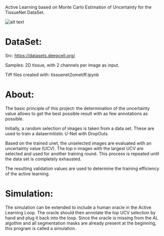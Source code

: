 Active Learning based on Monte Carlo Estimation of Uncertainty for the TissueNet DataSet. 

![alt text](https://datasets.deepcell.org/images/multiplex_overlay.webp)

# DataSet: 
Src: https://datasets.deepcell.org/

Samples: 2D tissue, with 2 channels per image as input.

Tiff files created with: tissuenet2ometiff.ipynb

# About:
The basic principle of this project: the determination of the uncertainty value allows to get the best possible result with as few annotations as possible. 

Initially, a random selection of images is taken from a data set. These are used to train a dataermitistic U-Net with DropOuts.  

Based on the trained unet, the unselected images are evaluated with an uncertainty value (UCV). The top n images with the largest UCV are selected and used for another training round. This process is repeated until the data set is completely exhausted.

The resulting validation values are used to determine the training efficiency of the active learning.

# Simulation:
The simulation can be extended to include a human oracle in the Active Learning Loop. The oracle should then annotate the top UCV selection by hand and plug it back into the loop.
 Since the oracle is missing from the AL algothm and all segmentation masks are already present at the beginning, this program is called a simulation. 
